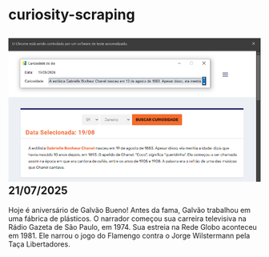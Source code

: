 # curiosity-scraping
![Budget](./execucao.png)
21/07/2025
-
Hoje é aniversário de Galvão Bueno! Antes da fama, Galvão trabalhou em uma fábrica de plásticos. O narrador começou sua carreira televisiva na Rádio Gazeta de São Paulo, em 1974. Sua estreia na Rede Globo aconteceu em 1981. Ele narrou o jogo do Flamengo contra o Jorge Wilstermann pela Taça Libertadores.
